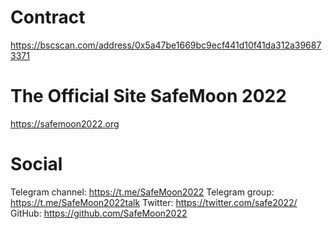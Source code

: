 # Contract
https://bscscan.com/address/0x5a47be1669bc9ecf441d10f41da312a396873371


# The Official Site SafeMoon 2022
https://safemoon2022.org



# Social
Telegram channel:  https://t.me/SafeMoon2022
Telegram group: https://t.me/SafeMoon2022talk
Twitter: https://twitter.com/safe2022/
GitHub: https://github.com/SafeMoon2022
